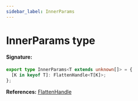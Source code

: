```yaml
---
sidebar_label: InnerParams
---
```


# InnerParams type

#### Signature:

```typescript
export type InnerParams<T extends unknown[]> = {
  [K in keyof T]: FlattenHandle<T[K]>;
};
```

**References:** [FlattenHandle](./puppeteer.flattenhandle.md)
